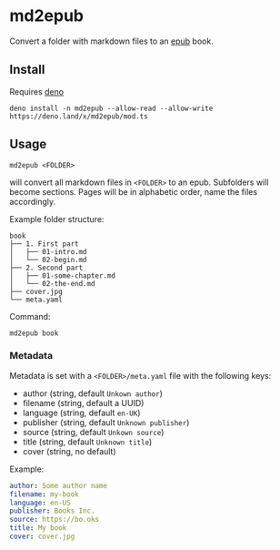 # md2epub

Convert a folder with markdown files to an
[epub](https://en.wikipedia.org/wiki/EPUB) book.

## Install

Requires [deno](https://deno.land/manual@v1.29.1/getting_started/installation)

```
deno install -n md2epub --allow-read --allow-write https://deno.land/x/md2epub/mod.ts
```

## Usage

```
md2epub <FOLDER>
```

will convert all markdown files in `<FOLDER>` to an epub. Subfolders will become
sections. Pages will be in alphabetic order, name the files accordingly.

Example folder structure:

```
book
├── 1. First part
│   ├── 01-intro.md
│   └── 02-begin.md
├── 2. Second part
│   ├── 01-some-chapter.md
│   └── 02-the-end.md
├── cover.jpg
└── meta.yaml
```

Command:

```
md2epub book
```

### Metadata

Metadata is set with a `<FOLDER>/meta.yaml` file with the following keys:

- author (string, default `Unkown author`)
- filename (string, default a UUID)
- language (string, default `en-UK`)
- publisher (string, default `Unknown publisher`)
- source (string, default `Unkown source`)
- title (string, default `Unknown title`)
- cover (string, no default)

Example:

```yaml
author: Some author name
filename: my-book
language: en-US
publisher: Books Inc.
source: https://bo.oks
title: My book
cover: cover.jpg
```
